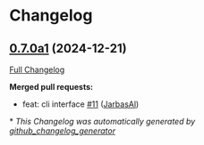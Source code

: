 # Changelog

## [0.7.0a1](https://github.com/JarbasHiveMind/hivemind-mic-satellite/tree/0.7.0a1) (2024-12-21)

[Full Changelog](https://github.com/JarbasHiveMind/hivemind-mic-satellite/compare/0.6.0...0.7.0a1)

**Merged pull requests:**

- feat: cli interface [\#11](https://github.com/JarbasHiveMind/hivemind-mic-satellite/pull/11) ([JarbasAl](https://github.com/JarbasAl))



\* *This Changelog was automatically generated by [github_changelog_generator](https://github.com/github-changelog-generator/github-changelog-generator)*
